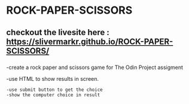 # ROCK-PAPER-SCISSORS
## checkout the livesite here : https://slivermarkr.github.io/ROCK-PAPER-SCISSORS/
### 
-create a rock paper and scissors game for The Odin Project assigment

-use HTML to show results in screen.

    -use submit button to get the choice
    -show the computer choice in result
    
